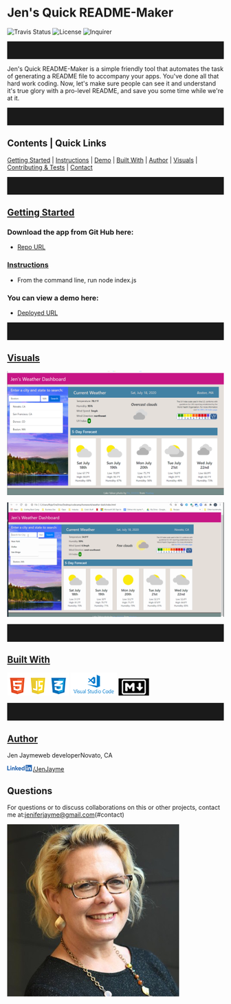 

<style>

hr {
    clear: both;
    padding-top: 20px;
    padding-bottom: 20px;
  }

img[src*="#visuals"] {
    width:600px;
 }

img[src*=#icons"] {
    height: 60px;
    float: left;
    clear: both;
}

img[src*="#profile-pic"] {
    height: 70px;
    float: left;
    display: block;
    border-radius: 50%
}

img[src*=#li-logo"] {
    height: 15px;
}
 </style>

# Jen's Quick README-Maker
![Travis Status](https://img.shields.io/travis/:jenjayme/:readme-generator)
![License](https://img.shields.io/github/license/jenjayme/readme-generator)
![Inquirer](https://img.shields.io/npm/v/inquirer)
<hr>

Jen's Quick README-Maker is a simple friendly tool that automates the task of generating a README file to accompany your apps. You've done all that hard work coding.  Now, let's make sure people can see it and understand it's true glory with a pro-level README, and save you some time while we're at it. 

<hr>

## Contents | Quick Links
[Getting Started](#start)     |     [Instructions](#instruct)     |     [Demo](#demo)     |     [Built With](#built)     |     [Author](#author)     |     [Visuals](#visuals)     |     [Contributing & Tests](Contributing.md)     |     [Contact](#contact)

<hr>

## [Getting Started](#start)

### Download the app from Git Hub here:
* [Repo URL](https://github.com/jenjayme/readme-generator/)

### [Instructions](#instruct) 
* From the command line, run node index.js

### You can view a demo here: 
* [Deployed URL](https://jenjayme.github.io/readme-generator/#demo)

<hr>

## [Visuals](#visuals)

![Screenshot](images/screenshot.png#visuals)

![Example Gif](images/example.gif#visuals)

<hr>

## [Built With](#built)
![HTML5, CSS & Javascript](images/ic-html-css-js.png#icons)
![VS Code](images/ic-vscode.png#icons)
![Markdown](images/ic-md.png#icons)

<hr>

## [Author](#author)
Jen Jaymeweb developerNovato, CA

![LinkedIn](images/li-logo.png#li-logo)[/JenJayme](https://www.linkedin.com/in/jenjayme)

## Questions
For questions or to discuss collaborations on this or other projects, contact me at:jeniferjayme@gmail.com(#contact)

![Profile-Pic](images/profile-pic.png#profile-pic)

 